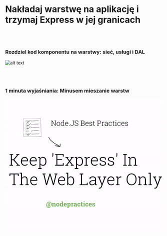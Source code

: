 # Nakładaj warstwę na aplikację i trzymaj Express w jej granicach

<br/><br/>

 ### Rozdziel kod komponentu na warstwy: sieć, usługi i DAL

![alt text](https://github.com/goldbergyoni/nodebestpractices/blob/master/assets/images/structurebycomponents.PNG "Separate component code into layers")

 <br/><br/>

### 1 minuta wyjaśniania: Minusem mieszanie warstw

![alt text](https://github.com/goldbergyoni/nodebestpractices/blob/master/assets/images/keepexpressinweb.gif "The downside of mixing layers")
